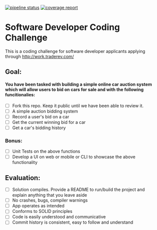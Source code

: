 [![pipeline status](https://gitlab.com/thomasyuan/software-developer-coding-challenge/badges/master/pipeline.svg)](https://gitlab.com/thomasyuan/software-developer-coding-challenge/commits/master)
[![coverage report](https://gitlab.com/thomasyuan/software-developer-coding-challenge/badges/master/coverage.svg)](https://gitlab.com/thomasyuan/software-developer-coding-challenge/commits/master)

# Software Developer Coding Challenge

This is a coding challenge for software developer applicants applying through http://work.traderev.com/

## Goal:

#### You have been tasked with building a simple online car auction system which will allow users to bid on cars for sale and with the following funcitionalies:

- [ ] Fork this repo. Keep it public until we have been able to review it.
- [ ] A simple auction bidding system
- [ ] Record a user's bid on a car
- [ ] Get the current winning bid for a car
- [ ] Get a car's bidding history

### Bonus:

- [ ] Unit Tests on the above functions
- [ ] Develop a UI on web or mobile or CLI to showcase the above functionality

## Evaluation:

- [ ] Solution compiles. Provide a README to run/build the project and explain anything that you leave aside
- [ ] No crashes, bugs, compiler warnings
- [ ] App operates as intended
- [ ] Conforms to SOLID principles
- [ ] Code is easily understood and communicative
- [ ] Commit history is consistent, easy to follow and understand
